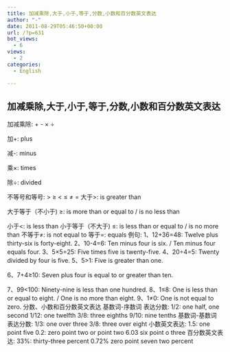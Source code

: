 ```yaml
---
title: 加减乘除,大于,小于,等于,分数,小数和百分数英文表达
author: "-"
date: 2011-08-29T05:46:50+00:00
url: /?p=631
bot_views:
  - 6
views:
  - 2
categories:
  - English

---
```

## 加减乘除,大于,小于,等于,分数,小数和百分数英文表达
加减乘除: + - × ÷
  
加+: plus
  
减-: minus
  
乘×: times
  
除÷: divided

不等号和等号: > ≥ < ≤ ≠ = 大于>: is greater than
  
大于等于（不小于) ≥: is more than or equal to / is no less than
  
小于<: is less than 小于等于（不大于) ≤: is less than or equal to / is no more than 不等于≠: is not equal to 等于=: equals 例句:  1、12+36=48: Twelve plus thirty-six is forty-eight. 2、10-4=6: Ten minus four is six. / Ten minus four equals four. 3、5×5=25: Five times five is twenty-five. 4、20÷4=5: Twenty divided by four is five. 5、5>1: Five is greater than one.
  
6、7+4≥10: Seven plus four is equal to or greater than ten.
  
7、99<100: Ninety-nine is less than one hundred. 8、1≤8: One is less than or equal to eight. / One is no more than eight. 9、1≠0: One is not equal to zero. 分数、小数和百分数英文表达 基数词-序数词 表达分数:  1/2: one half, one second 1/12: one twelfth 3/8: three eighths 9/10: nine tenths 基数词-基数词 表达分数:  1/3: one over three 3/8: three over eight 小数英文表达:  1.5: one point five 0.2: zero point two or point two 6.03 six point o three 百分数英文表达:  33%: thirty-three percent 0.72% zero point seven two percent
